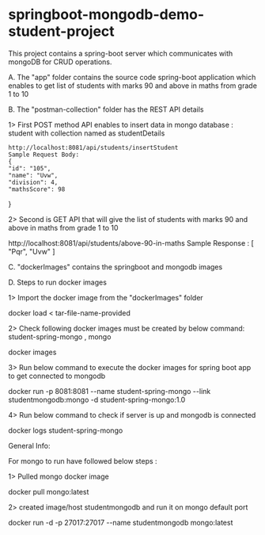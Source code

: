# springboot-mongodb-demo-student-project
This project contains a spring-boot server which communicates with mongoDB for CRUD operations.

A. The "app" folder contains the source code spring-boot application which enables to get list of students with marks 90 and above in maths from grade 1 to 10 

B. The "postman-collection" folder has the REST API details 

1> First POST method API enables to insert data in mongo database : student with collection named as studentDetails
    
    http://localhost:8081/api/students/insertStudent
    Sample Request Body:
    {
    "id": "105",
    "name": "Uvw",
    "division": 4,
    "mathsScore": 98
  }
    
 2> Second is GET API that will give the list of students with marks 90 and above in maths from grade 1 to 10 
 
 http://localhost:8081/api/students/above-90-in-maths
 Sample Response :
         [
          "Pqr",
          "Uvw"
        ]

C. "dockerImages" contains the springboot and mongodb images 

D. Steps to run docker images 

1> Import the docker image from the "dockerImages" folder 

 docker load < tar-file-name-provided 
 
2> Check following docker images must be created by below command: student-spring-mongo , mongo 

docker images 

3> Run below command to execute the docker images for spring boot app to get connected to mongodb 

docker run -p 8081:8081 --name student-spring-mongo --link studentmongodb:mongo -d student-spring-mongo:1.0

4> Run below command to check if server is up and mongodb is connected 

docker logs student-spring-mongo

General Info:

For mongo to run have followed below steps :

1> Pulled mongo docker image

docker pull mongo:latest

2> created image/host studentmongodb and run it on mongo default port 

docker run -d -p 27017:27017 --name studentmongodb mongo:latest

